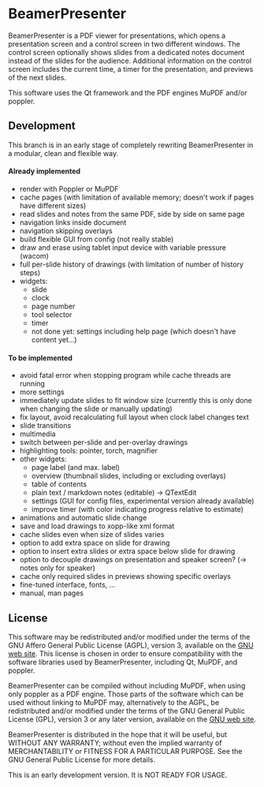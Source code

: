 # BeamerPresenter
BeamerPresenter is a PDF viewer for presentations, which opens a presentation
screen and a control screen in two different windows. The control screen
optionally shows slides from a dedicated notes document instead of the slides
for the audience. Additional information on the control screen includes the
current time, a timer for the presentation, and previews of the next slides.

This software uses the Qt framework and the PDF engines MuPDF and/or poppler.


## Development
This branch is in an early stage of completely rewriting BeamerPresenter in a
modular, clean and flexible way.

#### Already implemented
* render with Poppler or MuPDF
* cache pages (with limitation of available memory; doesn't work if pages have different sizes)
* read slides and notes from the same PDF, side by side on same page
* navigation links inside document
* navigation skipping overlays
* build flexible GUI from config (not really stable)
* draw and erase using tablet input device with variable pressure (wacom)
* full per-slide history of drawings (with limitation of number of history steps)
* widgets:
    * slide
    * clock
    * page number
    * tool selector
    * timer
    * not done yet: settings including help page (which doesn't have content yet...)

#### To be implemented
* avoid fatal error when stopping program while cache threads are running
* more settings
* immediately update slides to fit window size (currently this is only done when changing the slide or manually updating)
* fix layout, avoid recalculating full layout when clock label changes text
* slide transitions
* multimedia
* switch between per-slide and per-overlay drawings
* highlighting tools: pointer, torch, magnifier
* other widgets:
    * page label (and max. label)
    * overview (thumbnail slides, including or excluding overlays)
    * table of contents
    * plain text / markdown notes (editable) → QTextEdit
    * settings (GUI for config files, experimental version already available)
    * improve timer (with color indicating progress relative to estimate)
* animations and automatic slide change
* save and load drawings to xopp-like xml format
* cache slides even when size of slides varies
* option to add extra space on slide for drawing
* option to insert extra slides or extra space below slide for drawing
* option to decouple drawings on presentation and speaker screen? (→ notes only for speaker)
* cache only required slides in previews showing specific overlays
* fine-tuned interface, fonts, ...
* manual, man pages


## License
This software may be redistributed and/or modified under the terms of the GNU Affero General Public License (AGPL), version 3, available on the [GNU web site](https://www.gnu.org/licenses/agpl-3.0.html). This license is chosen in order to ensure compatibility with the software libraries used by BeamerPresenter, including Qt, MuPDF, and poppler.

BeamerPresenter can be compiled without including MuPDF, when using only poppler as a PDF engine.
Those parts of the software which can be used without linking to MuPDF may, alternatively to the AGPL, be redistributed and/or modified under the terms of the GNU General Public License (GPL), version 3 or any later version, available on the [GNU web site](https://www.gnu.org/licenses/gpl-3.0.html).

BeamerPresenter is distributed in the hope that it will be useful,
but WITHOUT ANY WARRANTY; without even the implied warranty of
MERCHANTABILITY or FITNESS FOR A PARTICULAR PURPOSE. See the
GNU General Public License for more details.

This is an early development version. It is NOT READY FOR USAGE.
